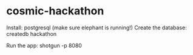cosmic-hackathon
================

Install: postgresql (make sure elephant is running!)
Create the database: createdb hackathon

Run the app: shotgun -p 8080